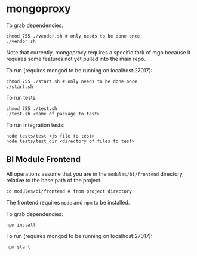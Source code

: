 # mongoproxy

To grab dependencies:

	chmod 755 ./vendor.sh # only needs to be done once
	./vendor.sh

Note that currently, mongoproxy requires a specific fork of mgo because it requires some features not yet pulled into the main repo.

To run (requires mongod to be running on localhost:27017):

	chmod 755 ./start.sh # only needs to be done once
	./start.sh

To run tests:
	
	chmod 755 ./test.sh
	./test.sh <name of package to test>

To run integration tests:

	node tests/test <js file to test>
	node tests/test_dir <directory of files to test>

## BI Module Frontend

All operations assume that you are in the `modules/bi/frontend` directory, relative to the base path of the project. 
	
	cd modules/bi/frontend # from project directory

The frontend requires `node` and `npm` to be installed.

To grab dependencies:

	npm install

To run (requires mongod to be running on localhost:27017):

	npm start
